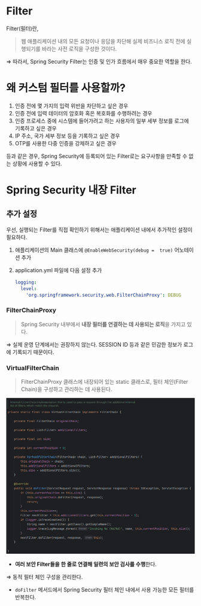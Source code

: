# Filter

Filter(필터)란, 

> 웹 애플리케이션 내의 모든 요청이나 응답을 차단해 실제 비즈니스 로직 전에 실행되기를 바라는 사전 로직을 구성한 것이다.
> 

⇒ 따라서, Spring Security Filter는 인증 및 인가 흐름에서 매우 중요한 역할을 한다.

# 왜 커스텀 필터를 사용할까?

1. 인증 전에 몇 가지의 입력 위반을 차단하고 싶은 경우
2. 인증 전에 입력 데이터의 암호화 혹은 복호화를 수행하려는 경우
3. 인증 프로세스 중에 시스템에 들어가려고 하는 사용자의 일부 세부 정보를 로그에 기록하고 싶은 경우
4. IP 주소, 국가 세부 정보 등을 기록하고 싶은 경우
5. OTP를 사용한 다중 인증을 강제하고 싶은 경우

등과 같은 경우, Spring Security에 등록되어 있는 Filter로는 요구사항을 만족할 수 없는 상황에 사용할 수 있다.

# Spring Security 내장 Filter

## 추가 설정

우선, 실행되는 Filter를 직접 확인하기 위해서는 애플리케이션 내에서 추가적인 설정이 필요하다.

1. 애플리케이션의 Main 클래스에 `@EnableWebSecurity(debug =  true)` 어노테이션 추가
2. application.yml 파일에 다음 설정 추가
    
    ```yaml
    logging:
      level:
        'org.springframework.security.web.FilterChainProxy': DEBUG
    ```
    

### FilterChainProxy

> Spring Security 내부에서 **내장 필터를 연결하는 데 사용되는 로직**을 가지고 있다.
> 

⇒ 실제 운영 단계에서는 권장하지 않는다. SESSION ID 등과 같은 민감한 정보가 로그에 기록되기 때문이다.

### VirtualFilterChain

> FilterChainProxy 클래스에 내장되어 있는 static 클래스로, 필터 체인(Filter Chain)을 구성하고 관리하는 데 사용된다.
> 

![Untitled](./images/security39.png)

- **여러 보안 Filter들을 한 줄로 연결해 일련의 보안 검사를 수행**한다.

⇒ 동적 필터 체인 구성을 관리한다.

- `doFilter` 메서드에서 Spring Security 필터 체인 내에서 사용 가능한 모든 필터를 반복한다.